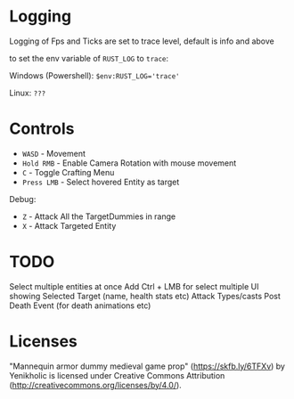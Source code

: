 
# Logging

Logging of Fps and Ticks are set to trace level, default is info and above

to set the env variable of `RUST_LOG` to `trace`:

Windows (Powershell):
`$env:RUST_LOG='trace'`

Linux:
`???`

# Controls

- `WASD` - Movement
- `Hold RMB` - Enable Camera Rotation with mouse movement
- `C` - Toggle Crafting Menu
- `Press LMB` - Select hovered Entity as target

Debug:

- `Z` - Attack All the TargetDummies in range
- `X` - Attack Targeted Entity

# TODO

Select multiple entities at once
Add Ctrl + LMB for select multiple
UI showing Selected Target (name, health stats etc)
Attack Types/casts
Post Death Event (for death animations etc)

# Licenses

"Mannequin armor dummy medieval game prop" (<https://skfb.ly/6TFXv>) by Yenikholic is licensed under Creative Commons Attribution (<http://creativecommons.org/licenses/by/4.0/>).
